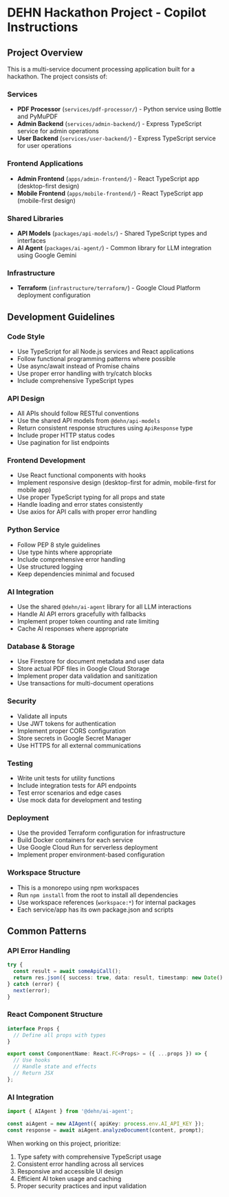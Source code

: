 <!-- Use this file to provide workspace-specific custom instructions to Copilot. For more details, visit https://code.visualstudio.com/docs/copilot/copilot-customization#_use-a-githubcopilotinstructionsmd-file -->

# DEHN Hackathon Project - Copilot Instructions

## Project Overview
This is a multi-service document processing application built for a hackathon. The project consists of:

### Services
- **PDF Processor** (`services/pdf-processor/`) - Python service using Bottle and PyMuPDF
- **Admin Backend** (`services/admin-backend/`) - Express TypeScript service for admin operations
- **User Backend** (`services/user-backend/`) - Express TypeScript service for user operations

### Frontend Applications
- **Admin Frontend** (`apps/admin-frontend/`) - React TypeScript app (desktop-first design)
- **Mobile Frontend** (`apps/mobile-frontend/`) - React TypeScript app (mobile-first design)

### Shared Libraries
- **API Models** (`packages/api-models/`) - Shared TypeScript types and interfaces
- **AI Agent** (`packages/ai-agent/`) - Common library for LLM integration using Google Gemini

### Infrastructure
- **Terraform** (`infrastructure/terraform/`) - Google Cloud Platform deployment configuration

## Development Guidelines

### Code Style
- Use TypeScript for all Node.js services and React applications
- Follow functional programming patterns where possible
- Use async/await instead of Promise chains
- Use proper error handling with try/catch blocks
- Include comprehensive TypeScript types

### API Design
- All APIs should follow RESTful conventions
- Use the shared API models from `@dehn/api-models`
- Return consistent response structures using `ApiResponse` type
- Include proper HTTP status codes
- Use pagination for list endpoints

### Frontend Development
- Use React functional components with hooks
- Implement responsive design (desktop-first for admin, mobile-first for mobile app)
- Use proper TypeScript typing for all props and state
- Handle loading and error states consistently
- Use axios for API calls with proper error handling

### Python Service
- Follow PEP 8 style guidelines
- Use type hints where appropriate
- Include comprehensive error handling
- Use structured logging
- Keep dependencies minimal and focused

### AI Integration
- Use the shared `@dehn/ai-agent` library for all LLM interactions
- Handle AI API errors gracefully with fallbacks
- Implement proper token counting and rate limiting
- Cache AI responses where appropriate

### Database & Storage
- Use Firestore for document metadata and user data
- Store actual PDF files in Google Cloud Storage
- Implement proper data validation and sanitization
- Use transactions for multi-document operations

### Security
- Validate all inputs
- Use JWT tokens for authentication
- Implement proper CORS configuration
- Store secrets in Google Secret Manager
- Use HTTPS for all external communications

### Testing
- Write unit tests for utility functions
- Include integration tests for API endpoints
- Test error scenarios and edge cases
- Use mock data for development and testing

### Deployment
- Use the provided Terraform configuration for infrastructure
- Build Docker containers for each service
- Use Google Cloud Run for serverless deployment
- Implement proper environment-based configuration

### Workspace Structure
- This is a monorepo using npm workspaces
- Run `npm install` from the root to install all dependencies
- Use workspace references (`workspace:*`) for internal packages
- Each service/app has its own package.json and scripts

## Common Patterns

### API Error Handling
```typescript
try {
  const result = await someApiCall();
  return res.json({ success: true, data: result, timestamp: new Date() });
} catch (error) {
  next(error);
}
```

### React Component Structure
```typescript
interface Props {
  // Define all props with types
}

export const ComponentName: React.FC<Props> = ({ ...props }) => {
  // Use hooks
  // Handle state and effects
  // Return JSX
};
```

### AI Integration
```typescript
import { AIAgent } from '@dehn/ai-agent';

const aiAgent = new AIAgent({ apiKey: process.env.AI_API_KEY });
const response = await aiAgent.analyzeDocument(content, prompt);
```

When working on this project, prioritize:
1. Type safety with comprehensive TypeScript usage
2. Consistent error handling across all services
3. Responsive and accessible UI design
4. Efficient AI token usage and caching
5. Proper security practices and input validation
